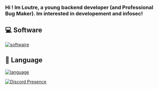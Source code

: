 ### Hi ! Im Loutre, a young backend developer (and Professional Bug Maker). Im interested in developement and infosec!


## 💻 Software
 [![softwaire](https://skillicons.dev/icons?i=idea,visualstudio,vscode&theme=dark)](https://github.com/loutrinesk)
 
## 🧭 Language
 [![language](https://skillicons.dev/icons?i=js,ts,cs,php,py&theme=dark)](https://github.com/loutrinesk)


[![Discord Presence](https://lanyard.cnrad.dev/api/878350852128145449)](https://discord.com/users/878350852128145449)
